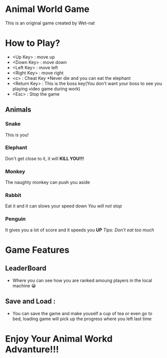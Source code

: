 # Animal World Game

This is an original game created by Wet-nat

# How to Play?


 - \<Up Key> : move up
 - \<Down Key> : move down
 - \<Left Key> : move left
 - \<Right Key> : move right
 - \<c> : Cheat Key  *Never die and you can eat the elephant
 - \<Return Key> : This is the boss key(You don't want your boss to see you playing video game during work)
 - \<Esc> : Stop the game
## Animals
 ### Snake
  This is you!
 ### Elephant
  Don't get close to it, it will **KILL YOU!!!**
 ### Monkey
  The naughty monkey can push you aside
 ### Rabbit
  Eat it and it can slows your speed down *You will not stop*
 ### Penguin
  It gives you a lot of score and it speeds you **UP** *Tips: Don't eat too much*
# Game Features

 ## LeaderBoard
  - Where you can see how you are ranked amoung players in the local machine :grinning:
 ## Save and Load : 
  - You can save the game and make youself a cup of tea or even go to bed, loading game will pick up the progress where you left last time

# Enjoy Your Animal Workd Advanture!!!
